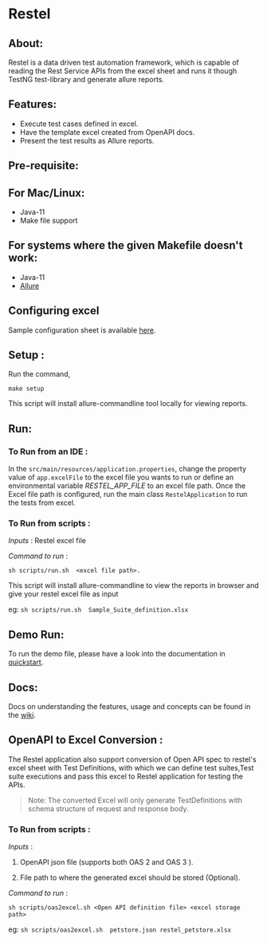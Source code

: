 # Restel

## About:

Restel is a data driven test automation framework, which is capable of reading the Rest Service APIs from the excel sheet and runs it though TestNG test-library and generate allure reports.

## Features:

- Execute test cases defined in excel.
- Have the template excel created from OpenAPI docs.
- Present the test results as Allure reports.

## Pre-requisite:

## For Mac/Linux:

- Java-11
- Make file support

## For systems where the given Makefile doesn't work:

- Java-11
- [Allure](https://docs.qameta.io/allure/#_installing_a_commandline)

## Configuring excel

Sample configuration sheet is available [here](quickstart/jsonbox_test.xlsx).

## Setup :

Run the command, 

```
make setup
```

This script will install allure-commandline tool locally for viewing reports.

## Run:

### To Run from an IDE :

In the `src/main/resources/application.properties`, change the property value of `app.excelFile` to the excel file you wants to run or define an environmental variable *RESTEL_APP_FILE* to an excel file path.
Once the Excel file path is configured, run the main class `RestelApplication` to run the tests from excel.

### To Run from scripts :

*Inputs* : Restel excel file

*Command to run* :

`sh scripts/run.sh  <excel file path>.`

This script will install allure-commandline to view the reports in browser and give your restel excel file as input

eg:  `sh scripts/run.sh  Sample_Suite_definition.xlsx`

## Demo Run:

To run the demo file, please have a look into the documentation in [quickstart](./quickstart).

## Docs:

Docs on understanding the features, usage and concepts can be found in the [wiki](https://github.com/techconative/Restel/wiki).

## OpenAPI to Excel Conversion :

The Restel application also support conversion of Open API spec to restel's excel sheet with Test Definitions,
with which we can define test suites,Test suite executions and pass this excel to Restel application for testing the APIs.

> Note: The converted Excel will only generate TestDefinitions with schema structure of request and response body.

### To Run from scripts :

*Inputs* :

1. OpenAPI json file (supports both OAS 2 and OAS 3 ).

2. File path to where the generated excel should be stored (Optional).

*Command to run* :

`sh scripts/oas2excel.sh <Open API definition file> <excel storage path>`

eg:  `sh scripts/oas2excel.sh  petstore.json restel_petstore.xlsx`
